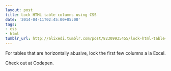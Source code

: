 ```yaml
---
layout: post
title: Lock HTML table columns using CSS
date: '2014-04-11T02:45:00+05:00'
tags:
- css
- html
tumblr_url: http://alixedi.tumblr.com/post/82309935455/lock-html-table-columns-using-css
---
```

For tables that are horizontally abusive, lock the first few columns a la Excel.

Check out at Codepen.
